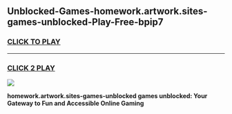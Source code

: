 
## Unblocked-Games-homework.artwork.sites-games-unblocked-Play-Free-bpip7
<h3>
<a href="https://premium76.site?title=homework.artwork.sites-games-unblocked&ref=18A1">CLICK TO PLAY</a></h3>
<hr>

<h3>
<a href="https://premium76.site?title=homework.artwork.sites-games-unblocked&ref=18A1">CLICK 2 PLAY</a>
  
</h3>

<a href="https://premium76.site?title=homework.artwork.sites-games-unblocked&ref=18A1"><img src="https://clearcache.store/games.png"></a>


**homework.artwork.sites-games-unblocked games unblocked: Your Gateway to Fun and Accessible Online Gaming**
